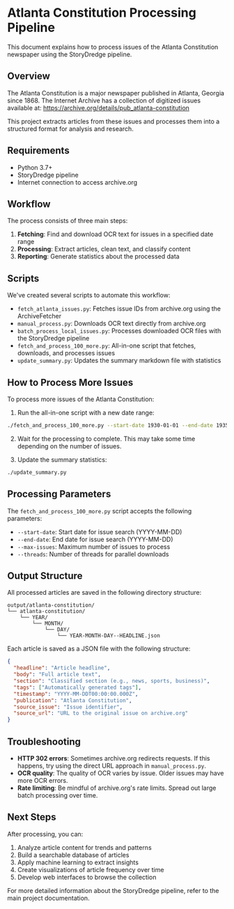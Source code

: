 # Atlanta Constitution Processing Pipeline

This document explains how to process issues of the Atlanta Constitution newspaper using the StoryDredge pipeline.

## Overview

The Atlanta Constitution is a major newspaper published in Atlanta, Georgia since 1868. The Internet Archive has a collection of digitized issues available at: https://archive.org/details/pub_atlanta-constitution

This project extracts articles from these issues and processes them into a structured format for analysis and research.

## Requirements

- Python 3.7+
- StoryDredge pipeline
- Internet connection to access archive.org

## Workflow

The process consists of three main steps:

1. **Fetching**: Find and download OCR text for issues in a specified date range
2. **Processing**: Extract articles, clean text, and classify content
3. **Reporting**: Generate statistics about the processed data

## Scripts

We've created several scripts to automate this workflow:

- `fetch_atlanta_issues.py`: Fetches issue IDs from archive.org using the ArchiveFetcher 
- `manual_process.py`: Downloads OCR text directly from archive.org
- `batch_process_local_issues.py`: Processes downloaded OCR files with the StoryDredge pipeline
- `fetch_and_process_100_more.py`: All-in-one script that fetches, downloads, and processes issues
- `update_summary.py`: Updates the summary markdown file with statistics

## How to Process More Issues

To process more issues of the Atlanta Constitution:

1. Run the all-in-one script with a new date range:

```bash
./fetch_and_process_100_more.py --start-date 1930-01-01 --end-date 1935-12-31 --max-issues 100
```

2. Wait for the processing to complete. This may take some time depending on the number of issues.

3. Update the summary statistics:

```bash
./update_summary.py
```

## Processing Parameters

The `fetch_and_process_100_more.py` script accepts the following parameters:

- `--start-date`: Start date for issue search (YYYY-MM-DD)
- `--end-date`: End date for issue search (YYYY-MM-DD)
- `--max-issues`: Maximum number of issues to process
- `--threads`: Number of threads for parallel downloads

## Output Structure

All processed articles are saved in the following directory structure:

```
output/atlanta-constitution/
└── atlanta-constitution/
    └── YEAR/
        └── MONTH/
            └── DAY/
                └── YEAR-MONTH-DAY--HEADLINE.json
```

Each article is saved as a JSON file with the following structure:

```json
{
  "headline": "Article headline",
  "body": "Full article text",
  "section": "Classified section (e.g., news, sports, business)",
  "tags": ["Automatically generated tags"],
  "timestamp": "YYYY-MM-DDT00:00:00.000Z",
  "publication": "Atlanta Constitution",
  "source_issue": "Issue identifier",
  "source_url": "URL to the original issue on archive.org"
}
```

## Troubleshooting

- **HTTP 302 errors**: Sometimes archive.org redirects requests. If this happens, try using the direct URL approach in `manual_process.py`.
- **OCR quality**: The quality of OCR varies by issue. Older issues may have more OCR errors.
- **Rate limiting**: Be mindful of archive.org's rate limits. Spread out large batch processing over time.

## Next Steps

After processing, you can:

1. Analyze article content for trends and patterns
2. Build a searchable database of articles
3. Apply machine learning to extract insights
4. Create visualizations of article frequency over time
5. Develop web interfaces to browse the collection

For more detailed information about the StoryDredge pipeline, refer to the main project documentation. 